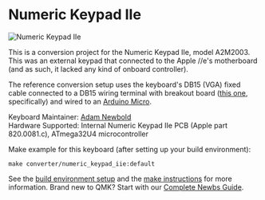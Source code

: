 # Numeric Keypad IIe

![Numeric Keypad IIe](https://upload.wikimedia.org/wikipedia/commons/3/3b/Apple_Numeric_Keypad_IIe.jpg)

This is a conversion project for the Numeric Keypad IIe, model A2M2003. This was an external keypad that connected to the Apple //e's motherboard (and as such, it lacked any kind of onboard controller).

The reference conversion setup uses the keyboard's DB15 (VGA) fixed cable connected to a DB15 wiring terminal with breakout board ([this one](https://www.amazon.com/gp/product/B07437293Y/ref=ppx_yo_dt_b_asin_title_o02_s00?ie=UTF8&psc=1), specifically) and wired to an [Arduino Micro](https://store.arduino.cc/usa/arduino-micro).

Keyboard Maintainer: [Adam Newbold](https://github.com/newbold)  
Hardware Supported: Internal Numeric Keypad IIe PCB (Apple part 820.0081.c), ATmega32U4 microcontroller

Make example for this keyboard (after setting up your build environment):

    make converter/numeric_keypad_iie:default

See the [build environment setup](https://docs.qmk.fm/#/getting_started_build_tools) and the [make instructions](https://docs.qmk.fm/#/getting_started_make_guide) for more information. Brand new to QMK? Start with our [Complete Newbs Guide](https://docs.qmk.fm/#/newbs).
